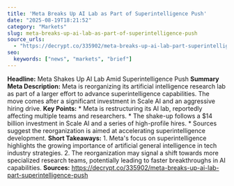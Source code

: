 ```yaml
---
title: 'Meta Breaks Up AI Lab as Part of Superintelligence Push'
date: "2025-08-19T18:21:52"
category: "Markets"
slug: meta-breaks-up-ai-lab-as-part-of-superintelligence-push
source_urls:
  - "https://decrypt.co/335902/meta-breaks-up-ai-lab-part-superintelligence-push"
seo:
  keywords: ["news", "markets", "brief"]
---
```

**Headline:** Meta Shakes Up AI Lab Amid Superintelligence Push  **Summary Meta Description:** Meta is reorganizing its artificial intelligence research lab as part of a larger effort to advance superintelligence capabilities. The move comes after a significant investment in Scale AI and an aggressive hiring drive.  **Key Points:**  * Meta is restructuring its AI lab, reportedly affecting multiple teams and researchers. * The shake-up follows a $14 billion investment in Scale AI and a series of high-profile hires. * Sources suggest the reorganization is aimed at accelerating superintelligence development.  **Short Takeaways:**  1. Meta's focus on superintelligence highlights the growing importance of artificial general intelligence in tech industry strategies. 2. The reorganization may signal a shift towards more specialized research teams, potentially leading to faster breakthroughs in AI capabilities.  **Sources:** https://decrypt.co/335902/meta-breaks-up-ai-lab-part-superintelligence-push 
